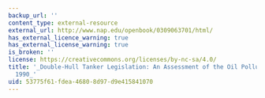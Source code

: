 ```yaml
---
backup_url: ''
content_type: external-resource
external_url: http://www.nap.edu/openbook/0309063701/html/
has_external_licence_warning: true
has_external_license_warning: true
is_broken: ''
license: https://creativecommons.org/licenses/by-nc-sa/4.0/
title: '_Double-Hull Tanker Legislation: An Assessment of the Oil Pollution Act of
  1990_'
uid: 53775f61-fdea-4680-8d97-d9e415841070
---
```

